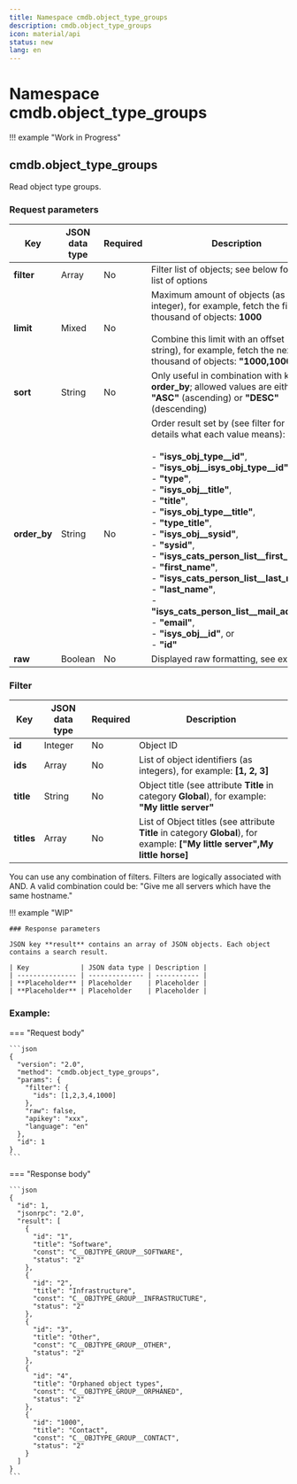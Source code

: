 ```yaml
---
title: Namespace cmdb.object_type_groups
description: cmdb.object_type_groups
icon: material/api
status: new
lang: en
---
```


# Namespace cmdb.object_type_groups

!!! example "Work in Progress"

## cmdb.object_type_groups

Read object type groups.

### Request parameters

| Key              | JSON data type | Required | Description                                                                                                                                                                                                                                                                                                                                                                                                                                                                                                                                                                 |
| ---------------- | -------------- | -------- | --------------------------------------------------------------------------------------------------------------------------------------------------------------------------------------------------------------------------------------------------------------------------------------------------------------------------------------------------------------------------------------------------------------------------------------------------------------------------------------------------------------------------------------------------------------------------- |
| **filter**       | Array          | No       | Filter list of objects; see below for a full list of options                                                                                                                                                                                                                                                                                                                                                                                                                                                                                                                |
| **limit**        | Mixed          | No       | Maximum amount of objects (as integer), for example, fetch the first thousand of objects: **1000**<br><br>Combine this limit with an offset (as string), for example, fetch the next thousand of objects: **"1000,1000"**                                                                                                                                                                                                                                                                                                                                                   |
| **sort**         | String         | No       | Only useful in combination with key **order_by**; allowed values are either **"ASC"** (ascending) or **"DESC"** (descending)                                                                                                                                                                                                                                                                                                                                                                                                                                                |
| **order_by**     | String         | No       | Order result set by (see filter for more details what each value means):<br><br>- **"isys_obj_type__id"**,<br>- **"isys_obj__isys_obj_type__id"**,<br>- **"type"**,<br>- **"isys_obj__title"**,<br>- **"title"**,<br>- **"isys_obj_type__title"**,<br>- **"type_title"**,<br>- **"isys_obj__sysid"**,<br>- **"sysid"**,<br>- **"isys_cats_person_list__first_name"**,<br>- **"first_name"**,<br>- **"isys_cats_person_list__last_name"**,<br>- **"last_name"**,<br>- **"isys_cats_person_list__mail_address"**,<br>- **"email"**,<br>- **"isys_obj__id"**, or<br>- **"id"** |
| **raw**          | Boolean        | No       | Displayed raw formatting, see example.                                                                                                                                                                                                                                                                                                                                                                                                                                                                                                                                      |

### Filter

| Key         | JSON data type | Required | Description                                                                                                                                                                                                                                                                                                                                                                                                                                                                                                                                                                                                                                                                                                       |
| ----------- | -------------- | -------- | ----------------------------------------------------------------------------------------------------------------------------------------------------------------------------------------------------------------------------------------------------------------------------------------------------------------------------------------------------------------------------------------------------------------------------------------------------------------------------------------------------------------------------------------------------------------------------------------------------------------------------------------------------------------------------------------------------------------- |
| **id**      | Integer        | No       | Object ID                                                                                                                                                                                                                                                                                                                                                                                                                                                                                                                                                                                                                                                                                                         |
| **ids**     | Array          | No       | List of object identifiers (as integers), for example: **[1, 2, 3]**                                                                                                                                                                                                                                                                                                                                                                                                                                                                                                                                                                                                                                              |
| **title**   | String         | No       | Object title (see attribute **Title** in category **Global**), for example: **"My little server"**                                                                                                                                                                                                                                                                                                                                                                                                                                                                                                                                                                                                                |
| **titles**  | Array          | No       | List of Object titles (see attribute **Title** in category **Global**), for example: **["My little server",My little horse]**                                                                                                                                                                                                                                                                                                                                                                                                                                                                                                                                                                                     |

You can use any combination of filters. Filters are logically associated with AND. A valid combination could be: "Give me all servers which have the same hostname."

!!! example "WIP"

    ### Response parameters

    JSON key **result** contains an array of JSON objects. Each object contains a search result.

    | Key             | JSON data type | Description |
    | --------------- | -------------- | ----------- |
    | **Placeholder** | Placeholder    | Placeholder |
    | **Placeholder** | Placeholder    | Placeholder |

### Example:

=== "Request body"

    ```json
    {
      "version": "2.0",
      "method": "cmdb.object_type_groups",
      "params": {
        "filter": {
          "ids": [1,2,3,4,1000]
        },
        "raw": false,
        "apikey": "xxx",
        "language": "en"
      },
      "id": 1
    }
    ```

=== "Response body"

    ```json
    {
      "id": 1,
      "jsonrpc": "2.0",
      "result": [
        {
          "id": "1",
          "title": "Software",
          "const": "C__OBJTYPE_GROUP__SOFTWARE",
          "status": "2"
        },
        {
          "id": "2",
          "title": "Infrastructure",
          "const": "C__OBJTYPE_GROUP__INFRASTRUCTURE",
          "status": "2"
        },
        {
          "id": "3",
          "title": "Other",
          "const": "C__OBJTYPE_GROUP__OTHER",
          "status": "2"
        },
        {
          "id": "4",
          "title": "Orphaned object types",
          "const": "C__OBJTYPE_GROUP__ORPHANED",
          "status": "2"
        },
        {
          "id": "1000",
          "title": "Contact",
          "const": "C__OBJTYPE_GROUP__CONTACT",
          "status": "2"
        }
      ]
    }
    ```
